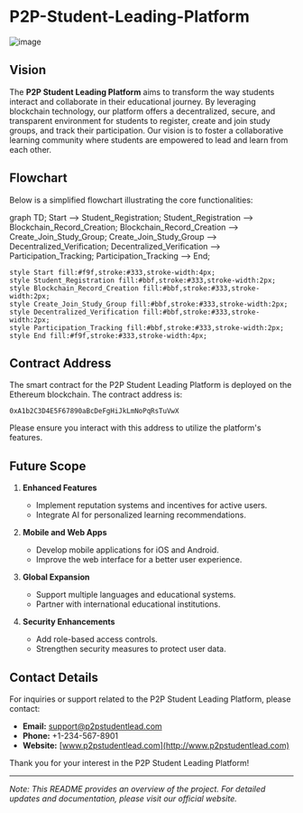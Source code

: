 # P2P-Student-Leading-Platform
![image](https://github.com/user-attachments/assets/99a36736-b900-41bd-9e68-96df3718637a)


## Vision

The **P2P Student Leading Platform** aims to transform the way students interact and collaborate in their educational journey. By leveraging blockchain technology, our platform offers a decentralized, secure, and transparent environment for students to register, create and join study groups, and track their participation. Our vision is to foster a collaborative learning community where students are empowered to lead and learn from each other.

## Flowchart

Below is a simplified flowchart illustrating the core functionalities:

graph TD;
    Start --> Student_Registration;
    Student_Registration --> Blockchain_Record_Creation;
    Blockchain_Record_Creation --> Create_Join_Study_Group;
    Create_Join_Study_Group --> Decentralized_Verification;
    Decentralized_Verification --> Participation_Tracking;
    Participation_Tracking --> End;

    style Start fill:#f9f,stroke:#333,stroke-width:4px;
    style Student_Registration fill:#bbf,stroke:#333,stroke-width:2px;
    style Blockchain_Record_Creation fill:#bbf,stroke:#333,stroke-width:2px;
    style Create_Join_Study_Group fill:#bbf,stroke:#333,stroke-width:2px;
    style Decentralized_Verification fill:#bbf,stroke:#333,stroke-width:2px;
    style Participation_Tracking fill:#bbf,stroke:#333,stroke-width:2px;
    style End fill:#f9f,stroke:#333,stroke-width:4px;


## Contract Address

The smart contract for the P2P Student Leading Platform is deployed on the Ethereum blockchain. The contract address is:

```
0xA1b2C3D4E5F67890aBcDeFgHiJkLmNoPqRsTuVwX
```

Please ensure you interact with this address to utilize the platform's features.

## Future Scope

1. **Enhanced Features**
   - Implement reputation systems and incentives for active users.
   - Integrate AI for personalized learning recommendations.

2. **Mobile and Web Apps**
   - Develop mobile applications for iOS and Android.
   - Improve the web interface for a better user experience.

3. **Global Expansion**
   - Support multiple languages and educational systems.
   - Partner with international educational institutions.

4. **Security Enhancements**
   - Add role-based access controls.
   - Strengthen security measures to protect user data.

## Contact Details

For inquiries or support related to the P2P Student Leading Platform, please contact:

- **Email:** support@p2pstudentlead.com
- **Phone:** +1-234-567-8901
- **Website:** [www.p2pstudentlead.com](http://www.p2pstudentlead.com)

Thank you for your interest in the P2P Student Leading Platform!

---

*Note: This README provides an overview of the project. For detailed updates and documentation, please visit our official website.*
